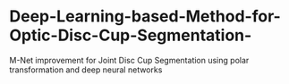 # Deep-Learning-based-Method-for-Optic-Disc-Cup-Segmentation-
M-Net improvement for Joint Disc Cup Segmentation  using polar transformation and deep neural networks
